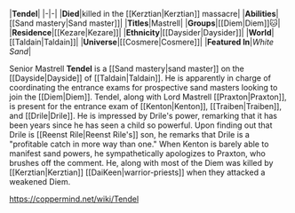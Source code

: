 |**Tendel**|
|-|-|
|**Died**|killed in the [[Kerztian\|Kerztian]] massacre|
|**Abilities**|[[Sand mastery\|Sand master]]|
|**Titles**|Mastrell|
|**Groups**|[[Diem\|Diem]]🐱︎|
|**Residence**|[[Kezare\|Kezare]]|
|**Ethnicity**|[[Daysider\|Daysider]]|
|**World**|[[Taldain\|Taldain]]|
|**Universe**|[[Cosmere\|Cosmere]]|
|**Featured In**|*White Sand*|

Senior Mastrell **Tendel** is a [[Sand mastery\|sand master]] on the [[Dayside\|Dayside]] of [[Taldain\|Taldain]]. He is apparently in charge of coordinating the entrance exams for prospective sand masters looking to join the [[Diem\|Diem]].
Tendel, along with Lord Mastrell [[Praxton\|Praxton]], is present for the entrance exam of [[Kenton\|Kenton]], [[Traiben\|Traiben]], and [[Drile\|Drile]]. He is impressed by Drile's power, remarking that it has been years since he has seen a child so powerful. Upon finding out that Drile is [[Reenst Rile\|Reenst Rile's]] son, he remarks that Drile is a "profitable catch in more way than one."  When Kenton is barely able to manifest sand powers, he sympathetically apologizes to Praxton, who brushes off the comment. He, along with most of the Diem was killed by [[Kerztian\|Kerztian]] [[DaiKeen\|warrior-priests]] when they attacked a weakened Diem.



https://coppermind.net/wiki/Tendel